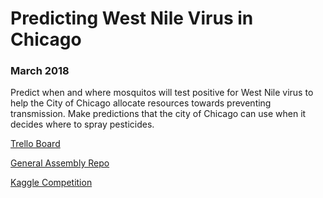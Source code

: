 # Predicting West Nile Virus in Chicago
### March 2018
Predict when and where mosquitos will test positive for West Nile virus to help the City of Chicago allocate resources towards preventing transmission. Make predictions that the city of Chicago can use when it decides where to spray pesticides.

[Trello Board](https://trello.com/b/l00Kqln1/bronies)

[General Assembly Repo](https://git.generalassemb.ly/DSI-EAST-2/project-4)

[Kaggle Competition](https://www.kaggle.com/c/predict-west-nile-virus/)
